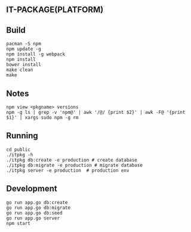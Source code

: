 IT-PACKAGE(PLATFORM)
--------------------------------

## Build
    pacman -S npm
    npm update -g
    npm install -g webpack
    npm install
    bower install
    make clean
    make

## Notes
    npm view <pkgname> versions
    npm -g ls | grep -v 'npm@' | awk '/@/ {print $2}' | awk -F@ '{print $1}' | xargs sudo npm -g rm


## Running
    cd public
    ./itpkg -h
    ./itpkg db:create -e production # create database
    ./itpkg db:migrate -e production # migrate database
    ./itpkg server -e production  # production env


## Development
    go run app.go db:create
    go run app.go db:migrate
    go run app.go db:seed
    go run app.go server 
    npm start



